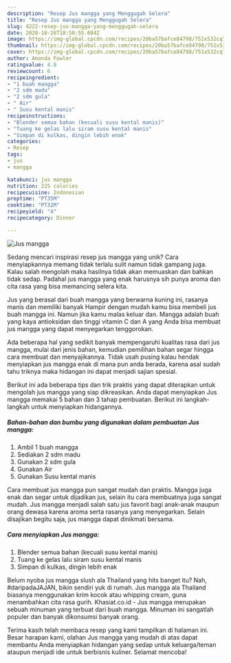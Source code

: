 ```yaml
---
description: "Resep Jus mangga yang Menggugah Selera"
title: "Resep Jus mangga yang Menggugah Selera"
slug: 4222-resep-jus-mangga-yang-menggugah-selera
date: 2020-10-26T18:50:55.604Z
image: https://img-global.cpcdn.com/recipes/20ba57bafce84798/751x532cq70/jus-mangga-foto-resep-utama.jpg
thumbnail: https://img-global.cpcdn.com/recipes/20ba57bafce84798/751x532cq70/jus-mangga-foto-resep-utama.jpg
cover: https://img-global.cpcdn.com/recipes/20ba57bafce84798/751x532cq70/jus-mangga-foto-resep-utama.jpg
author: Amanda Fowler
ratingvalue: 4.8
reviewcount: 6
recipeingredient:
- "1 buah mangga"
- "2 sdm madu"
- "2 sdm gula"
- " Air"
- " Susu kental manis"
recipeinstructions:
- "Blender semua bahan (kecuali susu kental manis)"
- "Tuang ke gelas lalu siram susu kental manis"
- "Simpan di kulkas, dingin lebih enak"
categories:
- Resep
tags:
- jus
- mangga

katakunci: jus mangga 
nutrition: 225 calories
recipecuisine: Indonesian
preptime: "PT35M"
cooktime: "PT32M"
recipeyield: "4"
recipecategory: Dinner

---
```



![Jus mangga](https://img-global.cpcdn.com/recipes/20ba57bafce84798/751x532cq70/jus-mangga-foto-resep-utama.jpg)

Sedang mencari inspirasi resep jus mangga yang unik? Cara menyiapkannya memang tidak terlalu sulit namun tidak gampang juga. Kalau salah mengolah maka hasilnya tidak akan memuaskan dan bahkan tidak sedap. Padahal jus mangga yang enak harusnya sih punya aroma dan cita rasa yang bisa memancing selera kita.

Jus yang berasal dari buah mangga yang berwarna kuning ini, rasanya manis dan memiliki banyak Hampir dengan mudah kamu bisa membeli jus buah mangga ini. Namun jika kamu malas keluar dan. Mangga adalah buah yang kaya antioksidan dan tinggi vitamin C dan A yang Anda bisa membuat jus mangga yang dapat menyegarkan tenggorokan.

Ada beberapa hal yang sedikit banyak mempengaruhi kualitas rasa dari jus mangga, mulai dari jenis bahan, kemudian pemilihan bahan segar hingga cara membuat dan menyajikannya. Tidak usah pusing kalau hendak menyiapkan jus mangga enak di mana pun anda berada, karena asal sudah tahu triknya maka hidangan ini dapat menjadi sajian spesial.


Berikut ini ada beberapa tips dan trik praktis yang dapat diterapkan untuk mengolah jus mangga yang siap dikreasikan. Anda dapat menyiapkan Jus mangga memakai 5 bahan dan 3 tahap pembuatan. Berikut ini langkah-langkah untuk menyiapkan hidangannya.

<!--inarticleads1-->

##### Bahan-bahan dan bumbu yang digunakan dalam pembuatan Jus mangga:

1. Ambil 1 buah mangga
1. Sediakan 2 sdm madu
1. Gunakan 2 sdm gula
1. Gunakan  Air
1. Gunakan  Susu kental manis


Cara membuat jus mangga pun sangat mudah dan praktis. Mangga juga enak dan segar untuk dijadikan jus, selain itu cara membuatnya juga sangat mudah. Jus mangga menjadi salah satu jus favorit bagi anak-anak maupun orang dewasa karena aroma serta rasanya yang menyegarkan. Selain disajikan begitu saja, jus mangga dapat dinikmati bersama. 

<!--inarticleads2-->

##### Cara menyiapkan Jus mangga:

1. Blender semua bahan (kecuali susu kental manis)
1. Tuang ke gelas lalu siram susu kental manis
1. Simpan di kulkas, dingin lebih enak


Belum nyoba jus mangga slush ala Thailand yang hits banget itu? Nah, #daripadaJAJAN, bikin sendiri yuk di rumah. Jus mangga ala Thailand biasanya menggunakan krim kocok atau whipping cream, guna menambahkan cita rasa gurih. Khasiat.co.id - Jus mangga merupakan sebuah minuman yang terbuat dari buah mangga. Minuman ini sangatlah populer dan banyak dikonsumsi banyak orang. 

Terima kasih telah membaca resep yang kami tampilkan di halaman ini. Besar harapan kami, olahan Jus mangga yang mudah di atas dapat membantu Anda menyiapkan hidangan yang sedap untuk keluarga/teman ataupun menjadi ide untuk berbisnis kuliner. Selamat mencoba!
